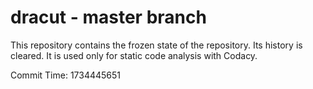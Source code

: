 # dracut - master branch

This repository contains the frozen state of the repository.
Its history is cleared. It is used only for static code
analysis with Codacy.

Commit Time: 1734445651